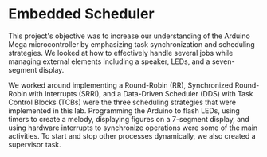 # Embedded Scheduler 

This project's objective was to increase our understanding of the Arduino Mega microcontroller by emphasizing task synchronization and scheduling strategies. We looked at how to effectively handle several jobs while managing external elements including a speaker, LEDs, and a seven-segment display.

We worked around implementing a Round-Robin (RR), Synchronized Round-Robin with Interrupts (SRRI), and a Data-Driven Scheduler (DDS) with Task Control Blocks (TCBs) were the three scheduling strategies that were implemented in this lab. Programming the Arduino to flash LEDs, using timers to create a melody, displaying figures on a 7-segment display, and using hardware interrupts to synchronize operations were some of the main activities. To start and stop other processes dynamically, we also created a supervisor task.

